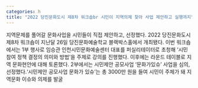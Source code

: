 ```yaml
---
categories: h
title: "2022 당진문화도시 제8차 워크숍br 시민이 지역의제 찾아 사업 제안하고 실행까지"
---
```

지역문제를 풀어갈 문화사업을 시민들이 직접 제안하고, 선정했다. 2022 당진문화도시 제8차 워크숍이 지난달 26일 당진문화예술학교 블랙박스홀에서 개최됐다. 이번 워크숍에서는 1부 행사로 임승관 인천시민문화예술센터 대표를 퍼실리테이터로 초청해 ‘시민참여 정책 결정의 의미와 방법’을 주제로 강의를 진행했다. 이후에는 라운드 테이블로 지역 문화현안에 대해 토론했다. 2부에서는 시민제안 공모사업 ‘문화가있슈’ 사업을 심의, 선정했다.‘시민제안 공모사업 문화가 있슈’는 총 3000만 원을 들여 시민이 주체가 돼 지역문화 이슈와 의제를 발굴